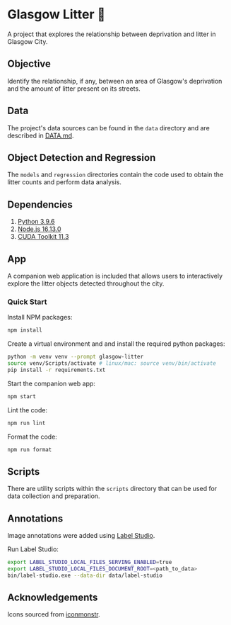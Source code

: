 # Glasgow Litter 🌟

A project that explores the relationship between deprivation and litter in Glasgow City.

## Objective

Identify the relationship, if any, between an area of Glasgow's deprivation and the amount of litter present on its streets.

## Data

The project's data sources can be found in the `data` directory and are described in [DATA.md](docs/DATA.md).

## Object Detection and Regression

The `models` and `regression` directories contain the code used to obtain the litter counts and perform data analysis.

## Dependencies

1. [Python 3.9.6](https://www.python.org/downloads)
2. [Node.js 16.13.0](https://nodejs.org/en/download)
3. [CUDA Toolkit 11.3](https://developer.nvidia.com/cuda-11.3.0-download-archive)

## App

A companion web application is included that allows users to interactively explore the litter objects detected throughout the city.

### Quick Start

Install NPM packages:

```bash
npm install
```

Create a virtual environment and and install the required python packages:

```bash
python -m venv venv --prompt glasgow-litter
source venv/Scripts/activate # linux/mac: source venv/bin/activate
pip install -r requirements.txt
```

Start the companion web app:

```bash
npm start
```

Lint the code:

```bash
npm run lint
```

Format the code:

```bash
npm run format
```

## Scripts

There are utility scripts within the `scripts` directory that can be used for data collection and preparation.

## Annotations

Image annotations were added using [Label Studio](https://labelstud.io/).

Run Label Studio:

```bash
export LABEL_STUDIO_LOCAL_FILES_SERVING_ENABLED=true
export LABEL_STUDIO_LOCAL_FILES_DOCUMENT_ROOT=<path_to_data>
bin/label-studio.exe --data-dir data/label-studio
```

## Acknowledgements

Icons sourced from [iconmonstr](https://iconmonstr.com/license/).
